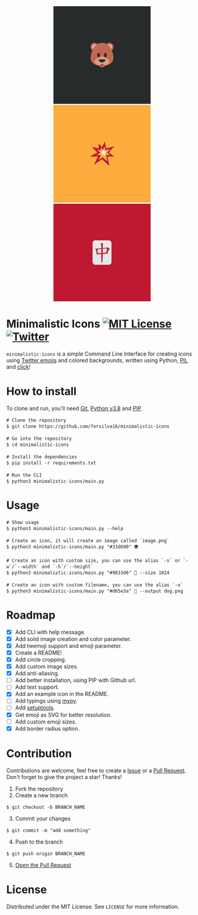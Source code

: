 <div align="center">
    <img src="examples/beer.png" alt="Beer" width="256" height="256">
    <img src="examples/boom.png" alt="Boom" width="256" height="256">
    <img src="examples/majhong.png" alt="Majhong" width="256" height="256">
</div>

# Minimalistic Icons [![MIT License][license-shield]][license-url] [![Twitter][twitter-shield]][twitter-url]
`minimalistic-icons` is a simple Command Line Interface for creating icons using [Twitter emojis](https://twemoji.twitter.com) and colored backgrounds, written using Python, [PIL](https://pillow.readthedocs.io) and [click](https://click.palletsprojects.com)!

# How to install
To clone and run, you'll need [Git](https://git-scm.com), [Python v3.8](https://www.python.org) and [PIP](https://pip.pypa.io).

```console
# Clone the repository
$ git clone https://github.com/fersilva16/minimalistic-icons

# Go into the repository
$ cd minimalistic-icons

# Install the dependencies
$ pip install -r requirements.txt

# Run the CLI
$ python3 minimalistic-icons/main.py
```

# Usage
```console
# Show usage
$ python3 minimalistic-icons/main.py --help

# Create an icon, it will create an image called `image.png`
$ python3 minimalistic-icons/main.py "#33d690" 👽

# Create an icon with custom size, you can use the alias `-s` or `-w`/`--width` and `-h`/`--height`
$ python3 minimalistic-icons/main.py "#9833d6" 🦴 --size 1024

# Create an icon with custom filename, you can use the alias `-o`
$ python3 minimalistic-icons/main.py "#d65e3a" 🐾 --output dog.png
```

# Roadmap
- [x] Add CLI with help message.
- [x] Add solid image creation and color parameter.
- [x] Add twemoji support and emoji parameter.
- [x] Create a README!
- [x] Add circle cropping.
- [x] Add custom image sizes.
- [x] Add anti-aliasing.
- [ ] Add better installation, using PIP with Github url.
- [ ] Add text support.
- [x] Add an example icon in the README.
- [ ] Add typings using [mypy](http://mypy-lang.org).
- [ ] Add [setuptools](https://setuptools.pypa.io).
- [x] Get emoji as SVG for better resolution.
- [ ] Add custom emoji sizes.
- [x] Add border radius option.

# Contribution
Contributions are welcome, feel free to create a [Issue][new-issue-url] or a [Pull Request][new-pr-url]. Don't forget to give the project a star! Thanks!

1. Fork the repository
2. Create a new branch
```console
$ git checkout -b BRANCH_NAME
```
3. Commit your changes
```console
$ git commit -m "add something"
```
4. Push to the branch
```console
$ git push origin BRANCH_NAME
```
5. [Open the Pull Request][new-pr-url]

# License
Distributed under the MIT License. See `LICENSE` for more information.


<!-- Links and images -->
[license-shield]: https://img.shields.io/github/license/fersilva16/minimalistic-icons?style=flat-square
[license-url]: https://github.com/fersilva16/minimalistic-icons/blob/master/LICENSE
[twitter-shield]: https://img.shields.io/badge/-fersilvaa16-black.svg?style=flat-square&logo=twitter&logoColor=white&colorB=49a2f2
[twitter-url]: https://twitter.com/fersilvaa16
[new-issue-url]: https://github.com/fersilva16/minimalistic-icons/issues/new
[new-pr-url]: https://github.com/fersilva16/minimalistic-icons/pulls/new
